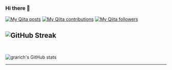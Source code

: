 ### Hi there 👋
[![My Qiita posts](https://qiita-badge.apiapi.app/s/grarich/posts.svg)](https://qiita.com/grarich)
[![My Qiita contributions](https://qiita-badge.apiapi.app/s/grarich/contributions.svg)](https://qiita.com/grarich)
[![My Qiita followers](https://qiita-badge.apiapi.app/s/grarich/followers.svg)](https://qiita.com/grarich)
  
![GitHub Streak](https://github-streak-stats-grarich.herokuapp.com?user=grarich&theme=dark&date_format=M%20j%5B%2C%20Y%5D)  
　　
  ---
    
  ![grarich's GitHub stats](https://github-readme-stats.vercel.app/api?username=grarich&count_private=true&show_icons=true&theme=slateorange)  
    
  ---

